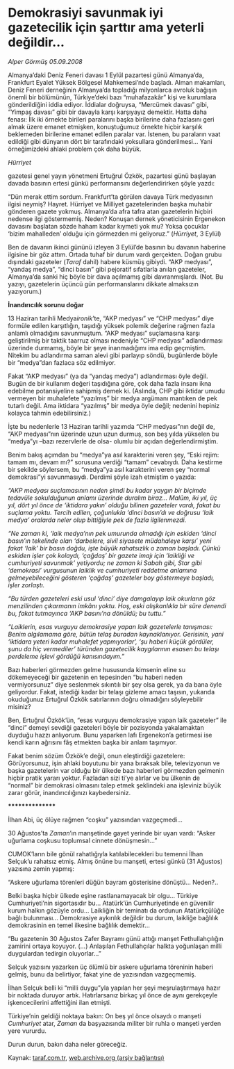 # Demokrasiyi savunmak iyi gazetecilik için şarttır ama yeterli değildir... 

*Alper Görmüş 05.09.2008*

<div class="yazi">
<p>Almanya’daki Deniz Feneri davası 1 Eylül pazartesi günü Almanya’da, Frankfurt Eyalet Yüksek Bölgesel Mahkemesi’nde başladı. Alman makamları, Deniz Feneri derneğinin Almanya’da topladığı milyonlarca avroluk bağışın önemli bir bölümünün, Türkiye’deki bazı “muhafazakâr” kişi ve kurumlara gönderildiğini iddia ediyor. İddialar doğruysa, “Mercümek davası” gibi, “Yimpaş davası” gibi bir davayla karşı karşıyayız demektir. Hatta daha fenası: İlk iki örnekte birileri paralarını başka birilerine daha fazlasını geri almak üzere emanet etmişken, konuştuğumuz örnekte hiçbir karşılık beklemeden birilerine emanet edilen paralar var. İstenen, bu paraların vaat edildiği gibi dünyanın dört bir tarafındaki yoksullara gönderilmesi... Yani örneğimizdeki ahlaki problem çok daha büyük.</p><i>
<p>Hürriyet </p></i>gazetesi genel yayın yönetmeni Ertuğrul Özkök, pazartesi günü başlayan davada basının ertesi günkü performansını değerlendirirken şöyle yazdı:
<p>“Dün merak ettim sordum. Frankfurt’ta görülen davaya Türk medyasının ilgisi neymiş? Hayret. Hürriyet ve Milliyet gazetelerinden başka muhabir gönderen gazete yokmuş. Almanya’da afra tafra atan gazetelerin hiçbiri nedense ilgi göstermemiş. Neden? Konuşan dernek yöneticisinin Ergenekon davasını başlatan sözde haham kadar kıymeti yok mu? Yoksa çocuklar ‘bizim mahalleden’ olduğu için görmezden mi geliyoruz.” (<i>Hürriyet</i>, 3 Eylül)</p>
<p>Ben de davanın ikinci gününü izleyen 3 Eylül’de basının bu davanın haberine ilgisine bir göz attım. Ortada tuhaf bir durum vardı gerçekten. Doğan grubu dışındaki gazeteler (<i>Taraf</i> dahil) habere küsmüş gibiydi. “AKP medyası”, “yandaş medya”, “dinci basın” gibi pejoratif sıfatlarla anılan gazeteler, Almanya’da sanki hiç böyle bir dava açılmamış gibi davranmışlardı. (Not. Bu yazıyı, gazetelerin üçüncü gün performanslarını dikkate almaksızın yazıyorum.)</p><b>
<p>İnandırıcılık sorunu doğar</p></b>
<p>13 Haziran tarihli Medya<i>ironik</i>’te, “AKP medyası” ve “CHP medyası” diye formüle edilen karşıtlığın, taşıdığı yüksek polemik değerine rağmen fazla anlamlı olmadığını savunmuştum. “AKP medyası” suçlamasına karşı geliştirilmiş bir taktik taarruz olması nedeniyle “CHP medyası” adlandırması üzerinde durmamış, böyle bir şeye inanmadığımı ima edip geçmiştim. Nitekim bu adlandırma saman alevi gibi parlayıp söndü, bugünlerde böyle bir “medya”dan fazlaca söz edilmiyor. </p>
<p>Fakat “AKP medyası” (ya da “yandaş medya”) adlandırması öyle değil. Bugün de bir kullanım değeri taşıdığına göre, çok daha fazla insanı ikna edebilme potansiyeline sahipmiş demek ki. (Aslında, CHP gibi iktidar umudu vermeyen bir muhalefete “yazılmış” bir medya argümanı mantıken de pek tutarlı değil. Ama iktidara “yazılmış” bir medya öyle değil; nedenini hepiniz kolayca tahmin edebilirsiniz.) </p>
<p>İşte bu nedenlerle 13 Haziran tarihli yazımda “CHP medyası”nın değil de, “AKP medyası”nın üzerinde uzun uzun durmuş, son beş yılda yükselen bu “medya”yı –bazı rezervlerle de olsa- olumlu bir açıdan değerlendirmiştim.</p>
<p>Benim bakış açımdan bu “medya”ya asıl karakterini veren şey, “Eski rejim: tamam mı, devam mı?” sorusuna verdiği “tamam” cevabıydı. Daha kestirme bir şekilde söylersem, bu “medya”ya asıl karakterini veren şey “normal demokrasi”yi savunmasıydı. Derdimi şöyle izah etmiştim o yazıda:</p><i>
<p>“AKP medyası suçlamasının neden şimdi bu kadar yaygın bir biçimde tedavüle sokulduğunun anlamı üzerinde duralım biraz... Malûm, iki yıl, üç yıl, dört yıl önce de ‘iktidara yakın’ olduğu bilinen gazeteler vardı, fakat bu suçlama yoktu. Tercih edilen, çoğunlukla ‘dinci basın’dı ve doğrusu ‘laik medya’ oralarda neler olup bittiğiyle pek de fazla ilgilenmezdi.</p>
<p>“Ne zaman ki, ‘laik medya’nın pek umurunda olmadığı için eskiden ‘dinci basın’ın tekelinde olan ‘darbelere, sivil siyasete müdahaleye karşı’ yeni fakat ‘laik’ bir basın doğdu, işte büyük rahatsızlık o zaman başladı. Çünkü eskiden işler çok kolaydı, ‘çağdaş’ bir gazete imajı için ‘laikliği ve cumhuriyeti savunmak’ yetiyordu; ne zaman ki Sabah gibi, Star gibi ‘demokrasi’ vurgusunun laiklik ve cumhuriyeti reddetme anlamına gelmeyebileceğini gösteren ‘çağdaş’ gazeteler boy göstermeye başladı, işler zorlaştı. </p>
<p>“Bu türden gazeteleri eski usul ‘dinci’ diye damgalayıp laik okurların göz menzilinden çıkarmanın imkânı yoktu. Hoş, eski alışkanlıkla bir süre denendi bu, fakat tutmayınca ‘AKP basını’na dönüldü; bu tuttu.”</p>
<p>“Laiklerin, esas vurguyu demokrasiye yapan laik gazetelerle tanışması: Benim algılamama göre, bütün telaş buradan kaynaklanıyor. Gerisinin, yani ‘iktidara yeteri kadar muhalefet yapmıyorlar’, ‘şu haberi küçük gördüler, şunu da hiç vermediler’ türünden gazetecilik kaygılarının esasen bu telaşı perdeleme işlevi gördüğü kanısındayım.”</p></i>
<p>Bazı haberleri görmezden gelme hususunda kimsenin eline su dökemeyeceği bir gazetenin en tepesinden “bu haberi neden vermiyorsunuz” diye seslenmek sıkıntılı bir şey olsa gerek, ya da bana öyle geliyordur. Fakat, istediği kadar bir telaşı gizleme amacı taşısın, yukarıda okuduğunuz Ertuğrul Özkök satırlarının doğru olmadığını söyleyebilir misiniz?</p>
<p>Ben, Ertuğrul Özkök’ün, “esas vurguyu demokrasiye yapan laik gazeteler” ile “dinci” demeyi sevdiği gazeteleri böyle bir pozisyonda yakalamaktan duyduğu hazzı anlıyorum. Bunu yaparken lafı Ergenekon’a getirmesi ise kendi karın ağrısını fâş etmekten başka bir anlam taşımıyor.</p>
<p>Fakat benim sözüm Özkök’e değil, onun eleştirdiği gazetelere: Görüyorsunuz, işin ahlaki boyutunu bir yana bıraksak bile, televizyonun ve başka gazetelerin var olduğu bir ülkede bazı haberleri görmezden gelmenin hiçbir pratik yararı yoktur. Fazladan sizi ti’ye alırlar ve bu ülkenin de “normal” bir demokrasi olmasını talep etmek şeklindeki ana işleviniz büyük zarar görür, inandırıcılığınızı kaybedersiniz. </p><i></i><b>
<p>**************</p></b><i></i>
<p>İlhan Abi, üç ölüye rağmen “coşku” yazısından vazgeçmedi...</p>
<p>30 Ağustos’ta <i>Zaman</i>’ın manşetinde gayet yerinde bir uyarı vardı: “Asker uğurlama coşkusu toplumsal cinnete dönüşmesin...”</p>
<p>CUMOK’ların bile gönül rahatlığıyla katılabilecekleri bu temenni İlhan Selçuk’u rahatsız etmiş. Almış önüne bu manşeti, ertesi günkü (31 Ağustos) yazısına zemin yapmış:</p>
<p>“Askere uğurlama törenleri düğün bayram gösterisine dönüştü... Neden?..</p>
<p>Belki başka hiçbir ülkede eşine rastlanamayacak bir olgu... Türkiye Cumhuriyeti’nin sigortasıdır bu... Atatürk’ün Cumhuriyetinde en güvenilir kurum halkın gözüyle ordu... Laikliğin bir teminatı da ordunun Atatürkçülüğe bağlı bulunması... Demokrasiye aykırılık değildir bu durum, laikliğe bağlılık demokrasinin en temel ilkesine bağlılık demektir...</p>
<p>“Bu gazetenin 30 Ağustos Zafer Bayramı günü attığı manşet Fethullahçılığın zamirini ortaya koyuyor. (...) Anlaşılan Fethullahçılar halkta yoğunlaşan milli duygulardan tedirgin oluyorlar...”</p>
<p>Selçuk yazısını yazarken üç ölümlü bir askere uğurlama töreninin haberi gelmiş, bunu da belirtiyor, fakat yine de yazısından vazgeçmemiş.</p>
<p>İlhan Selçuk belli ki “milli duygu”yla yapılan her şeyi meşrulaştırmaya hazır bir noktada duruyor artık. Hatırlarsanız birkaç yıl önce de aynı gerekçeyle işkencecilerini affettiğini ilan etmişti.</p>
<p>Türkiye’nin geldiği noktaya bakın: On beş yıl önce olsaydı o manşeti <i>Cumhuriyet</i> atar, <i>Zaman</i> da başyazısında militer bir ruhla o manşeti yerden yere vururdu. </p>
<p>Durun durun, bakın daha neler göreceğiz.</p></div>

Kaynak: [taraf.com.tr](http://www.taraf.com.tr:80/alper-gormus/makale-demokrasiyi-savunmak-iyi-gazetecilik-icin-sarttir.htm), [web.archive.org (arşiv bağlantısı)](http://web.archive.org/web/20100608214345/http://www.taraf.com.tr:80/alper-gormus/makale-demokrasiyi-savunmak-iyi-gazetecilik-icin-sarttir.htm)
